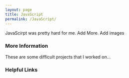 ```yaml
---
layout: page
title: JavaScript
permalink: /JavaScript/
---
```


JavaScirpt was pretty hard for me. Add More. Add images

### More Information

These are some difficult projects that I worked on...

### Helpful Links

